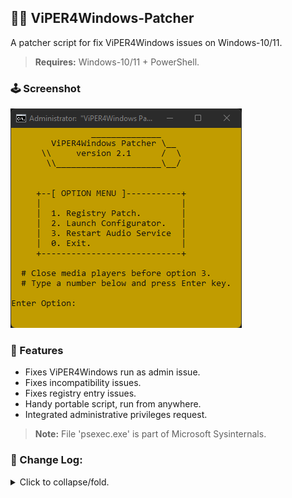 ## 👨‍💻 ViPER4Windows-Patcher
A patcher script for fix ViPER4Windows issues on Windows-10/11.<br>

><b>Requires:</b> Windows-10/11 + PowerShell.

### 🕹️ Screenshot
![&nbsp;Missing screenshot!](screenshot.png?raw=true)

### 🎈 Features
* Fixes ViPER4Windows run as admin issue.
* Fixes incompatibility issues.
* Fixes registry entry issues.
* Handy portable script, run from anywhere.
* Integrated administrative privileges request.

><b>Note:</b> File 'psexec.exe' is part of Microsoft Sysinternals.

### 🎈 Change Log:
<details><summary>Click to collapse/fold.</summary><br/> 

```
* v2.1 - Add Windows 11 Support.
       - ViPER4Windows run as admin patch.
       - Major cosmetic improvements.
* v2.0 - Major fixes and improved UI.
       - Fixed audio service name. @amorim
       - Added 'Restart Audio Service'. @NelsonGomesNeto
* v1.1 - Improved Registry fix, admin request and UI.
       - Added 'Launch Configurator'.
* v1.0 - Initial release.
```
</details>
